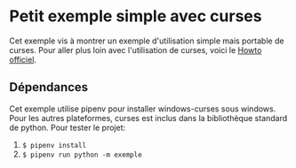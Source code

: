 # Petit exemple simple avec curses

Cet exemple vis à montrer un exemple d'utilisation simple mais portable de curses. Pour aller plus loin avec l'utilisation de curses, voici le [Howto officiel](https://docs.python.org/3/howto/curses.html).

## Dépendances

Cet exemple utilise pipenv pour installer windows-curses sous windows. Pour les
autres plateformes, curses est inclus dans la bibliothèque standard de python.
Pour tester le projet:

1. `$ pipenv install`
1. `$ pipenv run python -m exemple`

